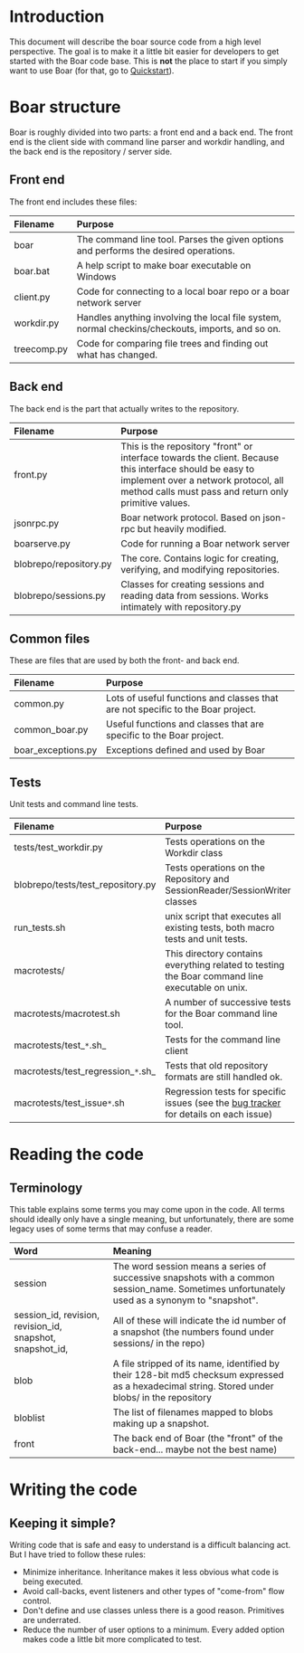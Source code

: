 

# Introduction

This document will describe the boar source code from a high level perspective. The goal is to make it a little bit easier for developers to get started with the Boar code base. This is **not** the place to start if you simply want to use Boar (for that, go to [Quickstart](Quickstart.md)).

# Boar structure

Boar is roughly divided into two parts: a front end and a back end. The front end is the client side with command line parser and workdir handling, and the back end is the repository / server side.

## Front end
The front end includes these files:

| **Filename** | **Purpose**|
|:-------------|:-----------|
|boar          |The command line tool. Parses the given options and performs the desired operations.|
|boar.bat      |A help script to make boar executable on Windows|
|client.py     | Code for connecting to a local boar repo or a boar network server|
|workdir.py    |Handles anything involving the local file system, normal checkins/checkouts, imports, and so on.|
|treecomp.py   |Code for comparing file trees and finding out what has changed.|

## Back end

The back end is the part that actually writes to the repository.

| **Filename** | **Purpose**|
|:-------------|:-----------|
|front.py      |This is the repository "front" or interface towards the client. Because this interface should be easy to implement over a network protocol, all method calls must pass and return only primitive values.|
|jsonrpc.py    | Boar network protocol. Based on json-rpc but heavily modified. |
|boarserve.py  | Code for running a Boar network server|
|blobrepo/repository.py|The core. Contains logic for creating, verifying, and modifying repositories.|
|blobrepo/sessions.py|Classes for creating sessions and reading data from sessions. Works intimately with repository.py |

## Common files

These are files that are used by both the front- and back end.

| **Filename** | **Purpose**|
|:-------------|:-----------|
|common.py     |Lots of useful functions and classes that are not specific to the Boar project.|
|common\_boar.py|Useful functions and classes that are specific to the Boar project.|
|boar\_exceptions.py|Exceptions defined and used by Boar|


## Tests

Unit tests and command line tests.

| **Filename** | **Purpose**|
|:-------------|:-----------|
| tests/test\_workdir.py | Tests operations on the Workdir class |
| blobrepo/tests/test\_repository.py | Tests operations on the Repository and SessionReader/SessionWriter classes |
|run\_tests.sh | unix script that executes all existing tests, both macro tests and unit tests.|
|macrotests/   | This directory contains everything related to testing the Boar command line executable on unix.|
|macrotests/macrotest.sh| A number of successive tests for the Boar command line tool. |
|macrotests/test_`*`.sh_| Tests for the command line client |
|macrotests/test\_regression_`*`.sh_| Tests that old repository formats are still handled ok. |
|macrotests/test\_issue`*`.sh| Regression tests for specific issues (see the [bug tracker](https://code.google.com/p/boar/issues/list) for details on each issue) |

# Reading the code

## Terminology

This table explains some terms you may come upon in the code. All terms should ideally only have a single meaning, but unfortunately, there are some legacy uses of some terms that may confuse a reader.

| **Word** | **Meaning** |
|:---------|:------------|
| session  | The word session means a series of successive snapshots with a common session\_name. Sometimes unfortunately used as a synonym to "snapshot". |
| session\_id, revision, revision\_id, snapshot, snapshot\_id, | All of these will indicate the id number of a snapshot (the numbers found under sessions/ in the repo) |
|blob      |A file stripped of its name, identified by their 128-bit md5 checksum expressed as a hexadecimal string. Stored under blobs/ in the repository |
|bloblist  |The list of filenames mapped to blobs making up a snapshot.|
|front     |The back end of Boar (the "front" of the back-end... maybe not the best name) |

# Writing the code

## Keeping it simple?

Writing code that is safe and easy to understand is a difficult balancing act. But I have tried to follow these rules:

  * Minimize inheritance. Inheritance makes it less obvious what code is being executed.
  * Avoid call-backs, event listeners and other types of "come-from" flow control.
  * Don't define and use classes unless there is a good reason. Primitives are underrated.
  * Reduce the number of user options to a minimum. Every added option makes code a little bit more complicated to test.